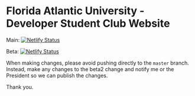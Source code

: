 # Florida Atlantic University - Developer Student Club Website

Main: [![Netlify Status](https://api.netlify.com/api/v1/badges/820c8b01-0f44-4600-b0ff-cedff0518723/deploy-status)](https://app.netlify.com/sites/dsc-fau/deploys)

Beta: [![Netlify Status](https://api.netlify.com/api/v1/badges/b3ebb23c-7e31-4795-92ba-22d5c9ef31da/deploy-status)](https://app.netlify.com/sites/dsc-fau-beta/deploys)

When making changes, please avoid pushing directly to the `master` branch. Instead, make any changes to the beta2 change and notify me or the President so we can publish the changes.

Thank you.
